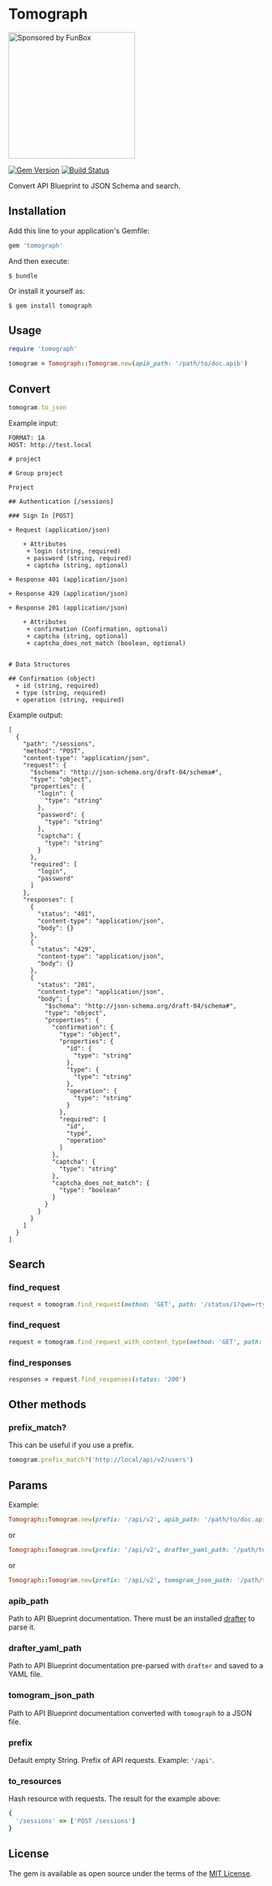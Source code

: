 # Tomograph

<a href="https://funbox.ru">
  <img src="https://funbox.ru/badges/sponsored_by_funbox_compact.svg" alt="Sponsored by FunBox" width=250 />
</a>

[![Gem Version](https://badge.fury.io/rb/tomograph.svg)](https://badge.fury.io/rb/tomograph)
[![Build Status](https://travis-ci.org/funbox/tomograph.svg?branch=master)](https://travis-ci.org/funbox/tomograph)

Convert API Blueprint to JSON Schema and search.

## Installation

Add this line to your application's Gemfile:

```ruby
gem 'tomograph'
```

And then execute:

    $ bundle

Or install it yourself as:

    $ gem install tomograph

## Usage

```ruby
require 'tomograph'
```

```ruby
tomogram = Tomograph::Tomogram.new(apib_path: '/path/to/doc.apib')
```

## Convert

```ruby
tomogram.to_json
```

Example input:
```
FORMAT: 1A
HOST: http://test.local

# project

# Group project

Project

## Authentication [/sessions]

### Sign In [POST]

+ Request (application/json)

    + Attributes
     + login (string, required)
     + password (string, required)
     + captcha (string, optional)

+ Response 401 (application/json)

+ Response 429 (application/json)

+ Response 201 (application/json)

    + Attributes
     + confirmation (Confirmation, optional)
     + captcha (string, optional)
     + captcha_does_not_match (boolean, optional)


# Data Structures

## Confirmation (object)
  + id (string, required)
  + type (string, required)
  + operation (string, required)
```

Example output:
```
[
  {
    "path": "/sessions",
    "method": "POST",
    "content-type": "application/json",
    "request": {
      "$schema": "http://json-schema.org/draft-04/schema#",
      "type": "object",
      "properties": {
        "login": {
          "type": "string"
        },
        "password": {
          "type": "string"
        },
        "captcha": {
          "type": "string"
        }
      },
      "required": [
        "login",
        "password"
      ]
    },
    "responses": [
      {
        "status": "401",
        "content-type": "application/json",
        "body": {}
      },
      {
        "status": "429",
        "content-type": "application/json",
        "body": {}
      },
      {
        "status": "201",
        "content-type": "application/json",
        "body": {
          "$schema": "http://json-schema.org/draft-04/schema#",
          "type": "object",
          "properties": {
            "confirmation": {
              "type": "object",
              "properties": {
                "id": {
                  "type": "string"
                },
                "type": {
                  "type": "string"
                },
                "operation": {
                  "type": "string"
                }
              },
              "required": [
                "id",
                "type",
                "operation"
              ]
            },
            "captcha": {
              "type": "string"
            },
            "captcha_does_not_match": {
              "type": "boolean"
            }
          }
        }
      }
    ]
  }
]
```

## Search

### find_request

```ruby
request = tomogram.find_request(method: 'GET', path: '/status/1?qwe=rty')
```

### find_request

```ruby
request = tomogram.find_request_with_content_type(method: 'GET', path: '/status/1?qwe=rty', content_type: 'application/json')
```

### find_responses


```ruby
responses = request.find_responses(status: '200')
```

## Other methods

### prefix_match?

This can be useful if you use a prefix.

```ruby
tomogram.prefix_match?('http://local/api/v2/users')
```

## Params

Example:

```ruby
Tomograph::Tomogram.new(prefix: '/api/v2', apib_path: '/path/to/doc.apib')
```

or

```ruby
Tomograph::Tomogram.new(prefix: '/api/v2', drafter_yaml_path: '/path/to/doc.yaml')
```

or

```ruby
Tomograph::Tomogram.new(prefix: '/api/v2', tomogram_json_path: '/path/to/doc.json')
```

### apib_path

Path to API Blueprint documentation. There must be an installed [drafter](https://github.com/apiaryio/drafter) to parse it.

### drafter_yaml_path

Path to API Blueprint documentation pre-parsed with `drafter` and saved to a YAML file.

### tomogram_json_path

Path to API Blueprint documentation converted with `tomograph` to a JSON file.

### prefix

Default empty String. Prefix of API requests. Example: `'/api'`.

### to_resources

Hash resource with requests.
The result for the example above:
```ruby
{
  '/sessions' => ['POST /sessions']
}
```

## License

The gem is available as open source under the terms of the [MIT License](http://opensource.org/licenses/MIT).
